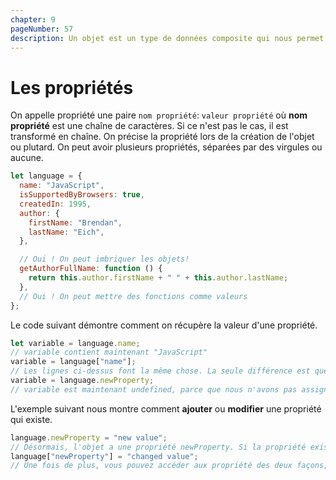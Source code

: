 ```yaml
---
chapter: 9
pageNumber: 57
description: Un objet est un type de données composite qui nous permet de stocker et organiser les données en des paires de clé-valeur. Chaque paire est appelée propriété. Les propriétés sont utilisée pour représenter des caractéristiques, des attributs ou des fonctionnalités de l'objet.
---
```

# Les propriétés

On appelle propriété une paire `nom propriété`: `valeur propriété` où **nom propriété** est une chaîne de caractères. Si ce n'est pas le cas, il est transformé en chaîne. On précise la propriété lors de la création de l'objet ou plutard. On peut avoir plusieurs propriétés, séparées par des virgules ou aucune.

```javascript
let language = {
  name: "JavaScript",
  isSupportedByBrowsers: true,
  createdIn: 1995,
  author: {
    firstName: "Brendan",
    lastName: "Eich",
  },

  // Oui ! On peut imbriquer les objets!
  getAuthorFullName: function () {
    return this.author.firstName + " " + this.author.lastName;
  },
  // Oui ! On peut mettre des fonctions comme valeurs
};
```

Le code suivant démontre comment on récupère la valeur d'une propriété.

```javascript
let variable = language.name;
// variable contient maintenant "JavaScript"
variable = language["name"];
// Les lignes ci-dessus font la même chose. La seule différence est que la seconde syntaxe vous donne la possibilité d'utiliser n'importe quelle chaine comme nom de propriété, mais tout de même c'est moins lisible.
variable = language.newProperty;
// variable est maintenant undefined, parce que nous n'avons pas assigné cette propriété encore.
```

L'exemple suivant nous montre comment **ajouter** ou **modifier** une propriété qui existe.

```javascript
language.newProperty = "new value";
// Désormais, l'objet a une propriété newProperty. Si la propriété existait, sa valeur aurait été remplacée.
language["newProperty"] = "changed value";
// Une fois de plus, vous pouvez accéder aux propriété des deux façons, mais la première (notation avec un point) est plus recommandée.
```
